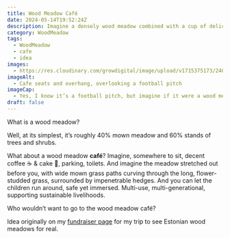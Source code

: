```yaml
---
title: Wood Meadow Café
date: 2024-05-14T19:52:24Z
description: Imagine a densely wood meadow combined with a cup of delicious beverage and your favourite cake, that is the idea behind the Wood Meadow Café!
category: WoodMeadow
tags:
  - WoodMeadow
  - cafe
  - idea
images:
  - https://res.cloudinary.com/growdigital/image/upload/v1715375173/240509-coffi-cwtch-field.jpg
imageAlt:
  - Cafe seats and overhang, overlooking a football pitch
imageCap:
  - Yes, I know it’s a football pitch, but imagine if it were a wood meadow, surrounded by hedging?
draft: false
---
```


What is a wood meadow? 

Well, at its simplest, it’s roughly 40% mown meadow and 60% stands of trees and shrubs. 

What about a wood meadow **café**? Imagine, somewhere to sit, decent coffee ☕ & cake 🍰, parking, toilets. And imagine the meadow stretched out before you, with wide mown grass paths curving through the long, flower-studded grass, surrounded by impenetrable hedges. And you can let the children run around, safe yet immersed. Multi-use, multi-generational, supporting sustainable livelihoods.

Who wouldn’t want to go to the wood meadow café? 

Idea originally on my [fundraiser page](https://ko-fi.com/natureworks/goal?g=37) for my trip to see Estonian wood meadows for real.